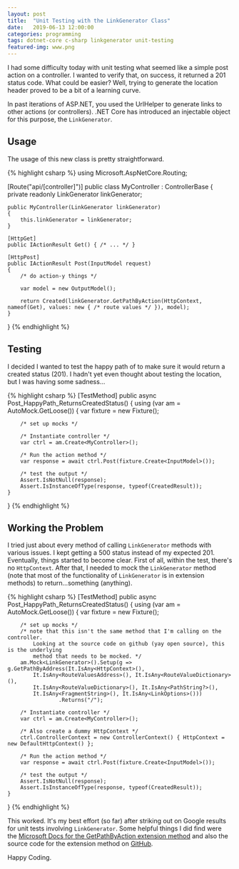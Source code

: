 ```yaml
---
layout: post
title:  "Unit Testing with the LinkGenerator Class"
date:   2019-06-13 12:00:00
categories: programming
tags: dotnet-core c-sharp linkgenerator unit-testing
featured-img: www.png
---
```


I had some difficulty today with unit testing what seemed like a simple post action on a controller. I wanted to verify that, on success, it returned a 201 status code. What could be easier? Well, trying to generate the location header proved to be a bit of a learning curve.

In past iterations of ASP.NET, you used the UrlHelper to generate links to other actions (or controllers). .NET Core has introduced an injectable object for this purpose, the `LinkGenerator`.

<!-- more -->

## Usage ##

The usage of this new class is pretty straightforward. 

{% highlight csharp %}
using Microsoft.AspNetCore.Routing;

[Route("api/[controller]")]
public class MyController : ControllerBase
{
    private readonly LinkGenerator linkGenerator;

    public MyController(LinkGenerator linkGenerator)
    {
        this.linkGenerator = linkGenerator;
    }

    [HttpGet]
    public IActionResult Get() { /* ... */ }

    [HttpPost]
    public IActionResult Post(InputModel request)
    {
        /* do action-y things */

        var model = new OutputModel();

        return Created(linkGenerator.GetPathByAction(HttpContext, nameof(Get), values: new { /* route values */ }), model);
    }
}
{% endhighlight %}

## Testing

I decided I wanted to test the happy path of to make sure it would return a created status (201). I hadn't yet even thought about testing the location, but I was having some sadness...

{% highlight csharp %}
[TestMethod]
public async Post_HappyPath_ReturnsCreatedStatus()
{
    using (var am = AutoMock.GetLoose())
    {
        var fixture = new Fixture();

        /* set up mocks */

        /* Instantiate controller */
        var ctrl = am.Create<MyController>();

        /* Run the action method */
        var response = await ctrl.Post(fixture.Create<InputModel>());

        /* test the output */
        Assert.IsNotNull(response);
        Assert.IsInstanceOfType(response, typeof(CreatedResult));
    }
}
{% endhighlight %}

## Working the Problem

I tried just about every method of calling `LinkGenerator` methods with various issues. I kept getting a 500 status instead of my expected 201. Eventually, things started to become clear. First of all, within the test, there's no `HttpContext`. After that, I needed to mock the `LinkGenerator` method (note that most of the functionality of `LinkGenerator` is in extension methods) to return...something (anything).


{% highlight csharp %}
[TestMethod]
public async Post_HappyPath_ReturnsCreatedStatus()
{
    using (var am = AutoMock.GetLoose())
    {
        var fixture = new Fixture();

        /* set up mocks */
        /* note that this isn't the same method that I'm calling on the controller.
            Looking at the source code on github (yay open source), this is the underlying
            method that needs to be mocked. */
        am.Mock<LinkGenerator>().Setup(g => g.GetPathByAddress(It.IsAny<HttpContext>(),
            It.IsAny<RouteValuesAddress>(), It.IsAny<RouteValueDictionary>(),
            It.IsAny<RouteValueDictionary>(), It.IsAny<PathString?>(),
            It.IsAny<FragmentString>(), It.IsAny<LinkOptions>()))
                    .Returns("/");

        /* Instantiate controller */
        var ctrl = am.Create<MyController>();
        
        /* Also create a dummy HttpContext */
        ctrl.ControllerContext = new ControllerContext() { HttpContext = new DefaultHttpContext() };

        /* Run the action method */
        var response = await ctrl.Post(fixture.Create<InputModel>());

        /* test the output */
        Assert.IsNotNull(response);
        Assert.IsInstanceOfType(response, typeof(CreatedResult));
    }
}
{% endhighlight %}

This worked. It's my best effort (so far) after striking out on Google results for unit tests involving `LinkGenerator`. Some helpful things I did find were the [Microsoft Docs for the GetPathByAction extension method](https://docs.microsoft.com/en-us/dotnet/api/microsoft.aspnetcore.routing.controllerlinkgeneratorextensions.getpathbyaction?view=aspnetcore-2.2) and also the source code for the extension method on [GitHub](https://github.com/aspnet/Mvc/blob/release/2.2/src/Microsoft.AspNetCore.Mvc.Core/Routing/ControllerLinkGeneratorExtensions.cs).

Happy Coding.